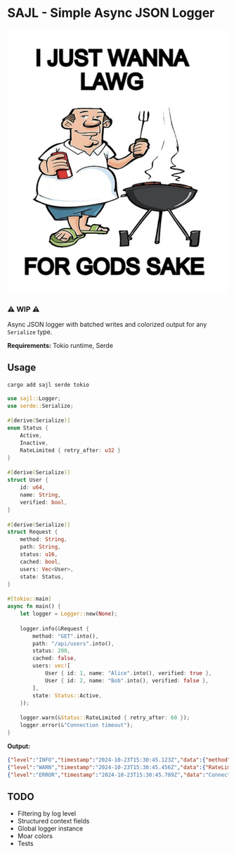 # SAJL - Simple Async JSON Logger


![me.png](./me.png)


### ⚠️ WIP ⚠️

Async JSON logger with batched writes and colorized output for any `Serialize` type.

**Requirements:** Tokio runtime, Serde

## Usage

```bash
cargo add sajl serde tokio
```

```rust
use sajl::Logger;
use serde::Serialize;

#[derive(Serialize)]
enum Status { 
    Active, 
    Inactive,
    RateLimited { retry_after: u32 }
}

#[derive(Serialize)]
struct User {
    id: u64,
    name: String,
    verified: bool,
}

#[derive(Serialize)]
struct Request {
    method: String,
    path: String,
    status: u16,
    cached: bool,
    users: Vec<User>,
    state: Status,
}

#[tokio::main]
async fn main() {
    let logger = Logger::new(None);

    logger.info(&Request {
        method: "GET".into(),
        path: "/api/users".into(),
        status: 200,
        cached: false,
        users: vec![
            User { id: 1, name: "Alice".into(), verified: true },
            User { id: 2, name: "Bob".into(), verified: false },
        ],
        state: Status::Active,
    });
    
    logger.warn(&Status::RateLimited { retry_after: 60 });
    logger.error(&"Connection timeout");
}
```

**Output:**
```json
{"level":"INFO","timestamp":"2024-10-23T15:30:45.123Z","data":{"method":"GET","path":"/api/users","status":200,"cached":false,"users":[{"id":1,"name":"Alice","verified":true},{"id":2,"name":"Bob","verified":false}],"state":"Active"}}
{"level":"WARN","timestamp":"2024-10-23T15:30:45.456Z","data":{"RateLimited":{"retry_after":60}}}
{"level":"ERROR","timestamp":"2024-10-23T15:30:45.789Z","data":"Connection timeout"}
```

## TODO

- Filtering by log level
- Structured context fields
- Global logger instance
- Moar colors
- Tests
